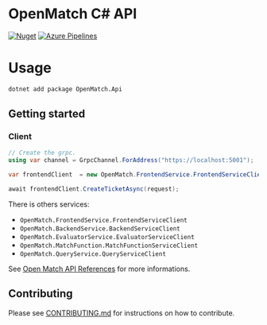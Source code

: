 # OpenMatch C# API

[![Nuget](https://img.shields.io/nuget/dt/OpenMatch.Api)](https://www.nuget.org/packages/OpenMatch.Api/) [![Azure Pipelines](https://img.shields.io/azure-devops/build/arsenstudio/4f5c7cb3-18f7-4b44-ab1e-c9a6a6e38873/5)](https://arsenstudio.visualstudio.com/OpenMatch%20CSharp/)


# Usage

```sh
dotnet add package OpenMatch.Api
```

## Getting started

### Client

```c#
// Create the grpc.
using var channel = GrpcChannel.ForAddress("https://localhost:5001");

var frontendClient  = new OpenMatch.FrontendService.FrontendServiceClient(channel);

await frontendClient.CreateTicketAsync(request); 
```

There is others services:
- `OpenMatch.FrontendService.FrontendServiceClient`
- `OpenMatch.BackendService.BackendServiceClient`
- `OpenMatch.EvaluatorService.EvaluatorServiceClient`
- `OpenMatch.MatchFunction.MatchFunctionServiceClient`
- `OpenMatch.QueryService.QueryServiceClient`


See [Open Match API References](https://open-match.dev/site/docs/reference/api/) for more informations.


## Contributing

Please see [CONTRIBUTING.md](CONTRIBUTING.md) for instructions on how to contribute.
